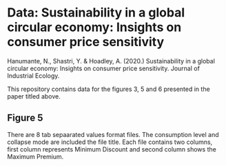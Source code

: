 # Data: Sustainability in a global circular economy: Insights on consumer price sensitivity
Hanumante, N., Shastri, Y. & Hoadley, A. (2020.) Sustainability in a global circular economy: Insights on consumer price sensitivity. Journal of Industrial
Ecology.

This repository contains data for the figures 3, 5 and 6 presented in the paper titled above.
## Figure 5
There are 8 tab sepaarated values format files. The consumption level and collapse mode are included the file title.
Each file contains two columns, first column represents Minimum Discount and second column shows the Maximum Premium.
